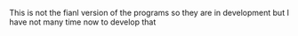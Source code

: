 This is not the fianl version of the programs so they are in development but I have not many time now to develop that
